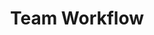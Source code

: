 ---
title: "Team Workflow"
linkTitle: "Team Workflow"
aliases: [/workflow-management/]
weight: 3
description: >
  Improving the flow of work on the team.
---